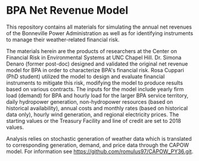 # BPA Net Revenue Model
 
This repository contains all materials for simulating the annual net revenues of the Bonneville Power Administration as well as for identifying instruments to manage their weather-related financial risk. 

The materials herein are the products of researchers at the Center on Financial Risk in Environmental Systems at UNC Chapel Hill. Dr. Simona Denaro (former post-doc) designed and validated the original net revenue model for BPA in order to characterize BPA's financial risk. Rosa Cuppari (PhD student) utilized the model to design and evaluate financial instruments to mitigate this risk, modifying the model to produce results based on various contracts. The inputs for the model include yearly firm load (demand) for BPA and hourly load for the larger BPA service territory, daily hydropower generation, non-hydropower resources (based on historical availability), annual costs and monthly rates (based on historical data only), hourly wind generation, and regional electricity prices. The starting values or the Treasury Facility and line of credit are set to 2018 values. 

Analysis relies on stochastic generation of weather data which is translated to corresponding generation, demand, and price data through the CAPOW model. For information see https://github.com/romulus97/CAPOW_PY36.git. 
